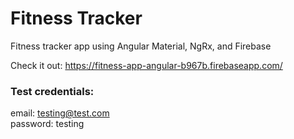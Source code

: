 # Fitness Tracker

Fitness tracker app using Angular Material, NgRx, and Firebase

Check it out:
https://fitness-app-angular-b967b.firebaseapp.com/

### Test credentials:

email: testing@test.com <br/>
password: testing
